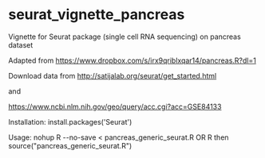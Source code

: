 # seurat_vignette_pancreas

Vignette for Seurat package (single cell RNA sequencing) on pancreas dataset

Adapted from https://www.dropbox.com/s/irx9qriblxqar14/pancreas.R?dl=1

Download data from http://satijalab.org/seurat/get_started.html

 and
 
 https://www.ncbi.nlm.nih.gov/geo/query/acc.cgi?acc=GSE84133

Installation:
   install.packages('Seurat')


Usage: nohup R --no-save < pancreas_generic_seurat.R
OR
R then
source("pancreas_generic_seurat.R")


